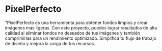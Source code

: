 # PixelPerfecto
"PixelPerfecto es una herramienta para obtener fondos limpios y crear imágenes más ligeras. Con este proyecto, puedes lograr resultados de alta calidad al eliminar fondos no deseados de tus imágenes y también comprimirlas para un rendimiento optimizado. Simplifica tu flujo de trabajo de diseño y mejora la carga de tus recursos.

